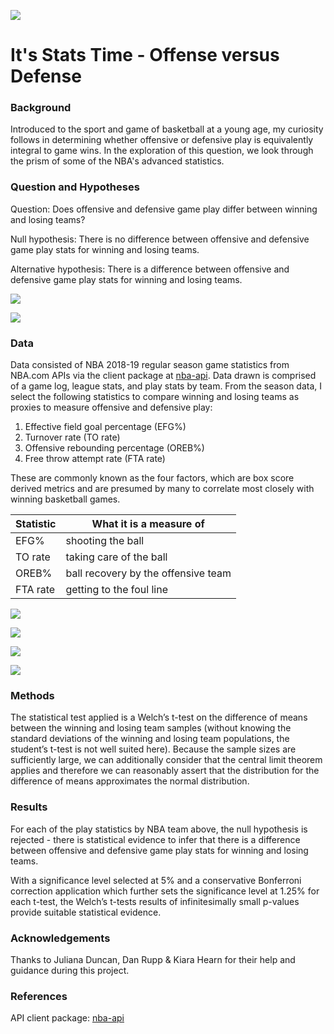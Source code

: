 ![](images/1718champions.jpg)

# It's Stats Time - Offense versus Defense

### Background

Introduced to the sport and game of basketball at a young age, my curiosity follows in determining whether offensive or defensive play is equivalently integral to game wins. In the exploration of this question, we look through the prism of some of the NBA's advanced statistics.  

### Question and Hypotheses

Question: Does offensive and defensive game play differ between winning and losing teams?

Null hypothesis: There is no difference between offensive and defensive game play stats for winning and losing teams.

Alternative hypothesis: There is a difference between offensive and defensive game play stats for winning and losing teams.

![](images/WinsbyTeam.png)

![](images/LossesbyTeam.png)

### Data

Data consisted of NBA 2018-19 regular season game statistics from NBA.com APIs via the client package at [nba-api](https://pypi.org/project/nba-api/). Data drawn is comprised of a game log, league stats, and play stats by team. From the season data, I select the following statistics to compare winning and losing teams as proxies to measure offensive and defensive play:

1. Effective field goal percentage (EFG%)
1. Turnover rate (TO rate)
1. Offensive rebounding percentage (OREB%)
1. Free throw attempt rate (FTA rate)

These are commonly known as the four factors, which are box score derived metrics and are presumed by many to correlate most closely with winning basketball games.

Statistic | What it is a measure of | 
--- | --- | 
EFG% | shooting the ball |
TO rate | taking care of the ball |
OREB% | ball recovery by the offensive team |
FTA rate | getting to the foul line

![](images/EFG%.png)

![](images/TO%.png)

![](images/OREB%.png)

![](images/FTAR.png)

### Methods

The statistical test applied is a Welch’s t-test on the difference of means between the winning and losing team samples (without knowing the standard deviations of the winning and losing team populations, the student’s t-test is not well suited here). Because the sample sizes are sufficiently large, we can additionally consider that the central limit theorem applies and therefore we can reasonably assert that the distribution for the difference of means approximates the normal distribution.

### Results

For each of the play statistics by NBA team above, the null hypothesis is rejected - there is statistical evidence to infer that there is a difference between offensive and defensive game play stats for winning and losing teams.

With a significance level selected at 5% and a conservative Bonferroni correction application which further sets the significance level at 1.25% for each t-test, the Welch’s t-tests results of infinitesimally small p-values provide suitable statistical evidence. 

### Acknowledgements

Thanks to Juliana Duncan, Dan Rupp & Kiara Hearn for their help and guidance during this project.

### References
API client package: [nba-api](https://pypi.org/project/nba-api/)

